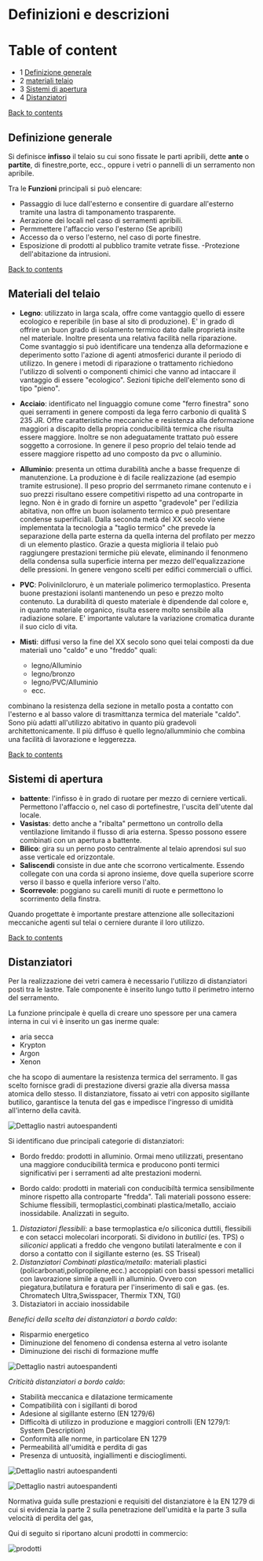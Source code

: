 # Definizioni e descrizioni

# Table of content<a id='0'></a>

- 1 [Definizione generale](#1)
- 2 [materiali telaio](#2)
- 3 [Sistemi di apertura](#3)
- 4 [Distanziatori](#4)

[Back to contents](#0)  
## Definizione generale<a id='1'></a>
Si definisce **infisso** il telaio su cui sono fissate le  parti apribili, dette **ante** o **partite**, di finestre,porte, ecc., oppure i vetri o pannelli di un serramento non apribile.

Tra le **Funzioni** principali si può elencare:
 - Passaggio di luce dall'esterno e consentire di guardare all'esterno tramite una lastra di tamponamento trasparente.
 - Aerazione dei locali nel caso di serramenti apribili.
 - Permmettere l'affaccio verso l'esterno (Se apribili)
 - Accesso da o verso l'esterno, nel caso di porte finestre.
 - Esposizione di prodotti al pubblico tramite vetrate fisse.
 -Protezione dell'abitazione da intrusioni.

[Back to contents](#0)  
## Materiali del telaio<a id='2'></a>
 - **Legno**: utilizzato in larga scala, offre come vantaggio quello di essere ecologico e reperibile (in base al sito di produzione). E' in grado di offrire un buon grado di isolamento termico dato dalle proprietà insite nel materiale. Inoltre presenta una relativa facilità nella riparazione. Come svantaggio si può identificare una tendenza alla deformazione e deperimento sotto l'azione di agenti atmosferici durante il periodo di utilizzo. In genere i metodi di riparazione o trattamento richiedono l'utilizzo di solventi o componenti chimici che vanno ad intaccare il vantaggio di essere "ecologico".
 Sezioni tipiche dell'elemento sono di tipo "pieno".

 - **Acciaio**: identificato nel linguaggio comune come "ferro finestra" sono quei serramenti in genere composti da lega ferro carbonio di qualità S 235 JR. Offre caratteristiche meccaniche e resistenza alla deformazione maggiori a discapito della propria conducibilità termica che risulta essere maggiore. Inoltre se non adeguatamente trattato può essere soggetto a corrosione. In genere il peso proprio del telaio tende ad essere maggiore rispetto ad uno composto da pvc o alluminio.

 - **Alluminio**: presenta un ottima durabilità anche a basse frequenze di manutenzione. La produzione è di facile realizzazione (ad esempio tramite estrusione). Il peso proprio del serrmaneto rimane contenuto e i suo prezzi risultano essere competitivi rispetto ad una controparte in legno. Non è in grado di fornire un aspetto "gradevole" per l'edilizia abitativa, non offre un buon isolamento termico e può presentare condense superificiali. Dalla seconda metà del XX secolo viene implementata la tecnologia a "taglio termico" che prevede la separazione della parte esterna da quella interna del profilato per mezzo di un elemento plastico. Grazie a questa miglioria il telaio può raggiungere prestazioni termiche più elevate, eliminando il fenonmeno della condensa sulla superficie interna per mezzo dell'equalizzazione delle pressioni. In genere vengono scelti per edifici commerciali o uffici.

 - **PVC**: Polivinilcloruro, è un materiale polimerico termoplastico. Presenta buone prestazioni isolanti mantenendo un peso e prezzo molto contenuto. La durabilità di questo materiale è dipendende dal colore e, in quanto materiale organico, risulta essere molto sensibile alla radiazione solare. E' importante valutare la variazione cromatica durante il suo ciclo di vita.

 - **Misti**: diffusi verso la fine del XX secolo sono quei telai composti da due materiali uno "caldo" e uno "freddo" quali:
   - legno/Alluminio
   - legno/bronzo
   - legno/PVC/Alluminio
   - ecc.

 combinano la resistenza della sezione in metallo posta a contatto con l'esterno e al basso valore di trasmittanza termica del materiale "caldo". Sono più adatti all'utilizzo abitativo in quanto più gradevoli architettonicamente. Il più diffuso è quello legno/allumminio che combina una facilità di lavorazione e leggerezza.

[Back to contents](#0)
## Sistemi di apertura

- **battente**: l'infisso è in grado di ruotare per mezzo di cerniere verticali. Permettono l'affaccio o, nel caso di portefinestre, l'uscita dell'utente dal locale.
- **Vasistas**: detto anche a "ribalta" permettono un controllo della ventilazione limitando il flusso di aria esterna. Spesso possono essere combinati con un apertura a battente.
- **Bilico**: gira su un perno posto centralmente al telaio aprendosi sul suo asse verticale ed orizzontale.
- **Saliscendi** consiste in due ante che scorrono verticalmente. Essendo collegate con una corda si aprono insieme, dove quella superiore scorre verso il basso e quella inferiore verso l'alto.
- **Scorrevole**: poggiano su carelli muniti di ruote e permettono lo scorrimento della finstra.

Quando progettate è importante prestare attenzione alle sollecitazioni meccaniche agenti sul telai o cerniere durante il loro utilizzo.

[Back to contents](#0)
## Distanziatori<a id='4'></a>

Per la realizzazione dei vetri camera è necessario l'utilizzo di distanziatori posti tra le lastre. Tale componente è inserito lungo tutto il perimetro interno del serramento.

La funzione principale è quella di creare uno spessore per una camera interna in cui vi è inserito un gas inerme quale:
- aria secca
- Krypton
- Argon
- Xenon

che ha scopo di aumentare la resistenza termica del serramento. Il gas scelto fornisce gradi di prestazione diversi grazie alla diversa massa atomica dello stesso. Il distanziatore, fissato ai vetri con apposito sigillante butilico, garantisce la tenuta del gas e impedisce l'ingresso di umidità all'interno della cavità.

![Dettaglio nastri autoespandenti](Image/Distanziatore.jfif)


Si identificano due principali categorie di distanziatori:

- Bordo freddo: prodotti in alluminio. Ormai meno utilizzati, presentano una maggiore conducibilità termica e producono ponti termici significativi per i serramenti ad alte prestazioni moderni.

- Bordo caldo: prodotti in materiali con conducibiltà termica sensibilmente minore rispetto alla controparte "fredda". Tali materiali possono essere: Schiume flessibili, termoplastici,combinati plastica/metallo, acciaio inossidabile. Analizzati in seguito.

1. *Distaziatori flessibili*: a base termoplastica e/o siliconica duttili, flessibili e con setacci molecolari incorporati. Si dividono in *butilici* (es. TPS) o *siliconici* applicati a freddo che vengono butilati lateralmente e con il dorso a contatto con il sigillante esterno (es. SS Triseal)
2. *Distanziatori Combinati plastica/metallo*: materiali plastici (policarbonati,polipropilene,ecc.) accoppiati con bassi spessori metallici con lavorazione simile a quelli in alluminio. Ovvero con piegatura,butilatura e foratura per l'inserimento di sali e gas. (es. Chromatech Ultra,Swisspacer, Thermix TXN, TGI)
3. Distaziatori in acciaio inossidabile

*Benefici della scelta dei distanziatori a bordo caldo*:

- Risparmio energetico
- Diminuzione del fenomeno di condensa esterna al vetro isolante
- Diminuzione dei rischi di formazione muffe

![Dettaglio nastri autoespandenti](Image/phi.JPG)

*Criticità distanziatori a bordo caldo*:
- Stabilità meccanica e dilatazione termicamente
- Compatibilità con i sigillanti di borod
- Adesione al sigillante esterno (EN 1279/6)
- Difficoltà di utilizzo in produzione e maggiori controlli (EN 1279/1: System Description)
- Conformità alle norme, in particolare EN 1279
- Permeabilità all'umidità e perdita di gas
- Presenza di untuosità, ingiallimenti e discioglimenti.

![Dettaglio nastri autoespandenti](Image/failure1.JPG)

![Dettaglio nastri autoespandenti](Image/Failure2.JPG)

Normativa guida sulle prestazioni e requisiti del distanziatore è la EN 1279 di cui si evidenzia la parte 2 sulla penetrazione dell'umidità e la parte 3 sulla velocità di perdita del gas,

Qui di seguito si riportano alcuni prodotti in commercio:

![prodotti](Image/prodotti.JPG)
